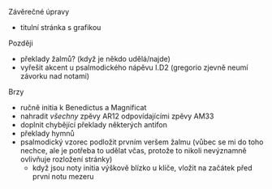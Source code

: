 Závěrečné úpravy

* titulní stránka s grafikou

Později

* překlady žalmů? (když je někdo udělá/najde)
* vyřešit akcent u psalmodického nápěvu I.D2 (gregorio zjevně neumí závorku nad notami)

Brzy

* ručně initia k Benedictus a Magnificat
* nahradit _všechny_ zpěvy AR12 odpovídajícími zpěvy AM33
* doplnit chybějící překlady některých antifon
* překlady hymnů
* psalmodický vzorec podložit prvním veršem žalmu (vůbec se mi do toho nechce,
  ale je potřeba to udělat včas, protože to nikoli nevýznamně ovlivňuje 
  rozložení stránky)
  * když jsou noty initia výškově blízko u klíče, vložit na začátek před
    první notu mezeru
